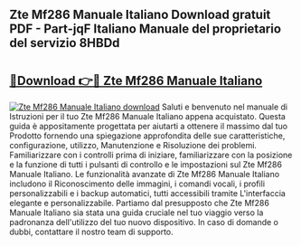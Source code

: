 ## Zte Mf286 Manuale Italiano Download gratuit PDF - Part-jqF Italiano Manuale del proprietario del servizio 8HBDd

# <h2><a href="http://df99luu.blite.top/?on=Zte+Mf286+Manuale+Italiano">🔗Download 👉🔴 Zte Mf286 Manuale Italiano</a></h2>

[![Zte Mf286 Manuale Italiano download](https://i.imgur.com/lujVjoI.png)](http://df99luu.blite.top/?on=Zte+Mf286+Manuale+Italiano)
Saluti e benvenuto nel manuale di Istruzioni per il tuo Zte Mf286 Manuale Italiano appena acquistato. Questa guida è appositamente progettata per aiutarti a ottenere il massimo dal tuo Prodotto fornendo una spiegazione approfondita delle sue caratteristiche, configurazione, utilizzo, Manutenzione e Risoluzione dei problemi. Familiarizzare con i controlli prima di iniziare, familiarizzare con la posizione e la funzione di tutti i pulsanti di controllo e le impostazioni sul Zte Mf286 Manuale Italiano. Le funzionalità avanzate di Zte Mf286 Manuale Italiano includono il Riconoscimento delle immagini, i comandi vocali, i profili personalizzabili e i backup automatici, tutti accessibili tramite L'interfaccia elegante e personalizzabile. Partiamo dal presupposto che Zte Mf286 Manuale Italiano sia stata una guida cruciale nel tuo viaggio verso la padronanza dell'utilizzo del tuo nuovo dispositivo. In caso di domande o dubbi, contattare il nostro team di supporto.
